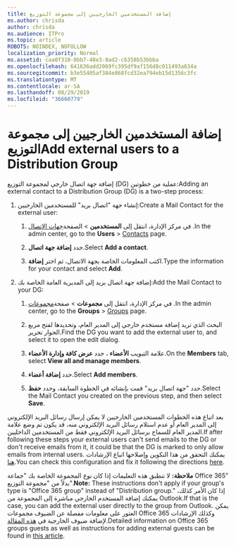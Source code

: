 ```yaml
---
title: إضافة المستخدمين الخارجيين إلى مجموعة التوزيع
ms.author: chrisda
author: chrisda
ms.audience: ITPro
ms.topic: article
ROBOTS: NOINDEX, NOFOLLOW
localization_priority: Normal
ms.assetid: caa0f310-0bb7-48e3-8ad2-cb358b53bbba
ms.openlocfilehash: 641636add2069fc395df9af156d8c011493a634a
ms.sourcegitcommit: b3e55405af384e868fcd32ea794eb15d1356c3fc
ms.translationtype: MT
ms.contentlocale: ar-SA
ms.lasthandoff: 08/29/2019
ms.locfileid: "36660779"
---
```

# <a name="add-external-users-to-a-distribution-group"></a><span data-ttu-id="eae29-102">إضافة المستخدمين الخارجيين إلى مجموعة التوزيع</span><span class="sxs-lookup"><span data-stu-id="eae29-102">Add external users to a Distribution Group</span></span>

<span data-ttu-id="eae29-103">إضافة جهة اتصال خارجي لمجموعة التوزيع (DG) عملية من خطوتين:</span><span class="sxs-lookup"><span data-stu-id="eae29-103">Adding an external contact to a Distribution Group (DG) is a two-step process:</span></span>
  
1. <span data-ttu-id="eae29-104">إنشاء جهة "اتصال بريد" للمستخدمين الخارجيين:</span><span class="sxs-lookup"><span data-stu-id="eae29-104">Create a Mail Contact for the external user:</span></span>
    
    1. <span data-ttu-id="eae29-105">في مركز الإدارة، انتقل إلى **المستخدمين** > الصفحة[جهات الاتصال](https://admin.microsoft.com/adminportal/home#/Contact) .</span><span class="sxs-lookup"><span data-stu-id="eae29-105">In the admin center, go to the **Users** > [Contacts](https://admin.microsoft.com/adminportal/home#/Contact) page.</span></span> 
    
    2. <span data-ttu-id="eae29-106">حدد **إضافة جهة اتصال**.</span><span class="sxs-lookup"><span data-stu-id="eae29-106">Select **Add a contact**.</span></span>
    
    3. <span data-ttu-id="eae29-107">اكتب المعلومات الخاصة بجهة الاتصال، ثم اختر **إضافة**.</span><span class="sxs-lookup"><span data-stu-id="eae29-107">Type the information for your contact and select **Add**.</span></span>
    
2. <span data-ttu-id="eae29-108">إضافة جهة اتصال بريد إلى المديرية العامة الخاصة بك:</span><span class="sxs-lookup"><span data-stu-id="eae29-108">Add the Mail Contact to your DG:</span></span>
    
    1. <span data-ttu-id="eae29-109">في مركز الإدارة، انتقل إلى **مجموعات** > صفحة[مجموعات](https://admin.microsoft.com/adminportal/home#/groups) .</span><span class="sxs-lookup"><span data-stu-id="eae29-109">In the admin center, go to the **Groups** > [Groups](https://admin.microsoft.com/adminportal/home#/groups) page.</span></span> 
    
    2. <span data-ttu-id="eae29-110">البحث الذي تريد إضافة مستخدم خارجي إلى المدير العام، وتحديدها لفتح مربع الحوار تحرير.</span><span class="sxs-lookup"><span data-stu-id="eae29-110">Find the DG you want to add the external user to, and select it to open the edit dialog.</span></span>
    
    3. <span data-ttu-id="eae29-111">علامة التبويب **الأعضاء** ، حدد **عرض كافة وإدارة الأعضاء**.</span><span class="sxs-lookup"><span data-stu-id="eae29-111">On the **Members** tab, select **View all and manage members**.</span></span> 
    
    4. <span data-ttu-id="eae29-112">حدد **إضافة أعضاء**.</span><span class="sxs-lookup"><span data-stu-id="eae29-112">Select **Add members**.</span></span>
    
    5. <span data-ttu-id="eae29-113">حدد "جهة اتصال بريد" قمت بإنشائه في الخطوة السابقة، وحدد **حفظ**.</span><span class="sxs-lookup"><span data-stu-id="eae29-113">Select the Mail Contact you created on the previous step, and then select **Save**.</span></span>
    
<span data-ttu-id="eae29-114">بعد اتباع هذه الخطوات المستخدمين الخارجيين لا يمكن إرسال رسائل البريد الإلكتروني إلى المدير العام أو عدم استلام رسائل البريد الإلكتروني منه، قد يكون تم وضع علامة المدير العام للسماح برسائل البريد الإلكتروني فقط من المستخدمين الداخليين.</span><span class="sxs-lookup"><span data-stu-id="eae29-114">If after following these steps your external users can't send emails to the DG or don't receive emails from it, it could be that the DG is marked to only allow emails from internal users.</span></span> <span data-ttu-id="eae29-115">يمكنك التحقق من هذا التكوين وإصلاحها اتباع الإرشادات [هنا](https://support.office.com/article/Fix-email-delivery-issues-for-error-code-5-7-133-in-Office-365-991abc19-7756-438f-abcb-39f69b80f284.aspx).</span><span class="sxs-lookup"><span data-stu-id="eae29-115">You can check this configuration and fix it following the directions [here](https://support.office.com/article/Fix-email-delivery-issues-for-error-code-5-7-133-in-Office-365-991abc19-7756-438f-abcb-39f69b80f284.aspx).</span></span>
  
 <span data-ttu-id="eae29-116">**ملاحظة:** لا تنطبق هذه التعليمات إذا كان نوع المجموعة الخاصة بك "جماعة Office 365" بدلاً من "مجموعة التوزيع".</span><span class="sxs-lookup"><span data-stu-id="eae29-116">**Note:** These instructions don't apply if your group's type is "Office 365 group" instead of "Distribution group."</span></span> <span data-ttu-id="eae29-117">إذا كان الأمر كذلك، يمكنك إضافة المستخدم الخارجي مباشرة إلى المجموعة من Outlook.</span><span class="sxs-lookup"><span data-stu-id="eae29-117">If that is the case, you can add the external user directly to the group from Outlook.</span></span> <span data-ttu-id="eae29-118">يمكن العثور على معلومات مفصلة عن الضيوف مجموعات Office 365 وكذلك الإرشادات لإضافة ضيوف الخارجية في [هذه المقالة](https://support.office.com/article/Guest-access-in-Office-365-Groups-bfc7a840-868f-4fd6-a390-f347bf51aff6.aspx).</span><span class="sxs-lookup"><span data-stu-id="eae29-118">Detailed information on Office 365 groups guests as well as instructions for adding external guests can be found in [this article](https://support.office.com/article/Guest-access-in-Office-365-Groups-bfc7a840-868f-4fd6-a390-f347bf51aff6.aspx).</span></span>
  